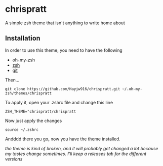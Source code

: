 # chrispratt
A simple zsh theme that isn't anything to write home about

## Installation
In order to use this theme, you need to have the following

* [oh-my-zsh]
* [zsh]
* [git]

Then...

```
git clone https://github.com/Hayjw916/chrispratt.git ~/.oh-my-zsh/themes/chrispratt
```

To apply it, open your .zshrc file and change this line

```
ZSH_THEME="chrispratt/chrispratt
```

Now just apply the changes

```
source ~/.zshrc
```

Andddd there you go, now you have the theme installed.

*the theme is kind of broken, and it will probably get changed a lot because my tastes change sometimes. I'll keep 
a releases tab for the different versions*

[oh-my-zsh]: https://ohmyz.sh/#install
[zsh]: http://zsh.sourceforge.net/
[git]: https://git-scm.com/

